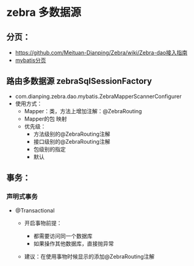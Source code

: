 # zebra 多数据源

## 分页：
- https://github.com/Meituan-Dianping/Zebra/wiki/Zebra-dao接入指南
- [mybatis分页]((https://github.com/liangxiong/liang.tech/blob/master/开源项目/数据库/orm/mybatis/分页.md))

## 路由多数据源 zebraSqlSessionFactory
- com.dianping.zebra.dao.mybatis.ZebraMapperScannerConfigurer
- 使用方式：
  - Mapper：类，方法上增加注解：@ZebraRouting
  - Mapper的包 映射
  - 优先级：
    - 方法级别的@ZebraRouting注解
    - 接口级别的@ZebraRouting注解
    - 包级别的指定
    - 默认

## 事务：
### 声明式事务
- @Transactional
  - 开启事物前提：
    - 都需要访问同一个数据库
    - 如果操作其他数据库，直接抛异常

  - 建议：在使用事物时候显示的添加@ZebraRouting注解
